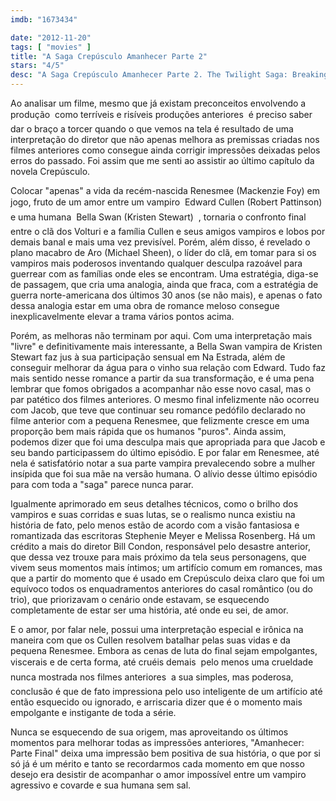 ```yaml
---
imdb: "1673434"

date: "2012-11-20"
tags: [ "movies" ]
title: "A Saga Crepúsculo Amanhecer Parte 2"
stars: "4/5"
desc: "A Saga Crepúsculo Amanhecer Parte 2. The Twilight Saga: Breaking Dawn - Part 2 (USA, 2012). Dirigido por Bill Condon. Escrito por Melissa Rosenberg, Stephenie Meyer. Com Kristen Stewart, Robert Pattinson, Taylor Lautner, Peter Facinelli, Elizabeth Reaser, Ashley Greene, Jackson Rathbone, Kellan Lutz, Nikki Reed."
---
```

Ao analisar um filme, mesmo que já existam preconceitos envolvendo a produção  como terríveis e risíveis produções anteriores  é preciso saber dar o braço a torcer quando o que vemos na tela é resultado de uma interpretação do diretor que não apenas melhora as premissas criadas nos filmes anteriores como consegue ainda corrigir impressões deixadas pelos erros do passado. Foi assim que me senti ao assistir ao último capítulo da novela Crepúsculo.

Colocar "apenas" a vida da recém-nascida Renesmee (Mackenzie Foy) em jogo, fruto de um amor entre um vampiro  Edward Cullen (Robert Pattinson)  e uma humana  Bella Swan (Kristen Stewart)  , tornaria o confronto final entre o clã dos Volturi e a família Cullen e seus amigos vampiros e lobos por demais banal e mais uma vez previsível. Porém, além disso, é revelado o plano macabro de Aro (Michael Sheen), o líder do clã, em tomar para si os vampiros mais poderosos inventando qualquer desculpa razoável para guerrear com as famílias onde eles se encontram. Uma estratégia, diga-se de passagem, que cria uma analogia, ainda que fraca, com a estratégia de guerra norte-americana dos últimos 30 anos (se não mais), e apenas o fato dessa analogia estar em uma obra de romance meloso consegue inexplicavelmente elevar a trama vários pontos acima.

Porém, as melhoras não terminam por aqui. Com uma interpretação mais "livre" e definitivamente mais interessante, a Bella Swan vampira de Kristen Stewart faz jus à sua participação sensual em Na Estrada, além de conseguir melhorar da água para o vinho sua relação com Edward. Tudo faz mais sentido nesse romance a partir da sua transformação, e é uma pena lembrar que fomos obrigados a acompanhar não esse novo casal, mas o par patético dos filmes anteriores. O mesmo final infelizmente não ocorreu com Jacob, que teve que continuar seu romance pedófilo declarado no filme anterior com a pequena Renesmee, que felizmente cresce em uma proporção bem mais rápida que os humanos "puros". Ainda assim, podemos dizer que foi uma desculpa mais que apropriada para que Jacob e seu bando participassem do último episódio. E por falar em Renesmee, até nela é satisfatório notar a sua parte vampira prevalecendo sobre a mulher insípida que foi sua mãe na versão humana. O alívio desse último episódio para com toda a "saga" parece nunca parar.

Igualmente aprimorado em seus detalhes técnicos, como o brilho dos vampiros e suas corridas e suas lutas, se o realismo nunca existiu na história de fato, pelo menos estão de acordo com a visão fantasiosa e romantizada das escritoras Stephenie Meyer e Melissa Rosenberg. Há um crédito a mais do diretor Bill Condon, responsável pelo desastre anterior, que dessa vez trouxe para mais próximo da tela seus personagens, que vivem seus momentos mais íntimos; um artifício comum em romances, mas que a partir do momento que é usado em Crepúsculo deixa claro que foi um equívoco todos os enquadramentos anteriores do casal romântico (ou do trio), que priorizavam o cenário onde estavam, se esquecendo completamente de estar ser uma história, até onde eu sei, de amor.

E o amor, por falar nele, possui uma interpretação especial e irônica na maneira com que os Cullen resolvem batalhar pelas suas vidas e da pequena Renesmee. Embora as cenas de luta do final sejam empolgantes, viscerais e de certa forma, até cruéis demais  pelo menos uma crueldade nunca mostrada nos filmes anteriores  a sua simples, mas poderosa, conclusão é que de fato impressiona pelo uso inteligente de um artifício até então esquecido ou ignorado, e arriscaria dizer que é o momento mais empolgante e instigante de toda a série.

Nunca se esquecendo de sua origem, mas aproveitando os últimos momentos para melhorar todas as impressões anteriores, "Amanhecer: Parte Final" deixa uma impressão bem positiva de sua história, o que por si só já é um mérito e tanto se recordarmos cada momento em que nosso desejo era desistir de acompanhar o amor impossível entre um vampiro agressivo e covarde e sua humana sem sal.

